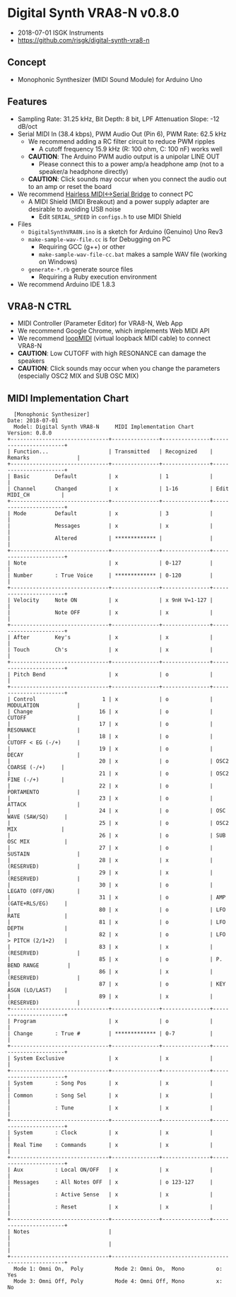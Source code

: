 # Digital Synth VRA8-N v0.8.0

- 2018-07-01 ISGK Instruments
- <https://github.com/risgk/digital-synth-vra8-n>


## Concept

- Monophonic Synthesizer (MIDI Sound Module) for Arduino Uno


## Features

- Sampling Rate: 31.25 kHz, Bit Depth: 8 bit, LPF Attenuation Slope: -12 dB/oct
- Serial MIDI In (38.4 kbps), PWM Audio Out (Pin 6), PWM Rate: 62.5 kHz
    - We recommend adding a RC filter circuit to reduce PWM ripples
        - A cutoff frequency 15.9 kHz (R: 100 ohm, C: 100 nF) works well
    - **CAUTION**: The Arduino PWM audio output is a unipolar LINE OUT
        - Please connect this to a power amp/a headphone amp (not to a speaker/a headphone directly)
    - **CAUTION**: Click sounds may occur when you connect the audio out to an amp or reset the board
- We recommend [Hairless MIDI<->Serial Bridge](http://projectgus.github.io/hairless-midiserial/) to connect PC
    - A MIDI Shield (MIDI Breakout) and a power supply adapter are desirable to avoiding USB noise
        - Edit `SERIAL_SPEED` in `configs.h` to use MIDI Shield
- Files
    - `DigitalSynthVRA8N.ino` is a sketch for Arduino (Genuino) Uno Rev3
    - `make-sample-wav-file.cc` is for Debugging on PC
        - Requiring GCC (g++) or other
        - `make-sample-wav-file-cc.bat` makes a sample WAV file (working on Windows)
    - `generate-*.rb` generate source files
        - Requiring a Ruby execution environment
- We recommend Arduino IDE 1.8.3


## VRA8-N CTRL

- MIDI Controller (Parameter Editor) for VRA8-N, Web App
- We recommend Google Chrome, which implements Web MIDI API
- We recommend [loopMIDI](http://www.tobias-erichsen.de/software/loopmidi.html) (virtual loopback MIDI cable) to connect VRA8-N
- **CAUTION**: Low CUTOFF with high RESONANCE can damage the speakers
- **CAUTION**: Click sounds may occur when you change the parameters (especially OSC2 MIX and SUB OSC MIX)


## MIDI Implementation Chart

      [Monophonic Synthesizer]                                        Date: 2018-07-01       
      Model: Digital Synth VRA8-N     MIDI Implementation Chart       Version: 0.8.0         
    +-------------------------------+---------------+---------------+-----------------------+
    | Function...                   | Transmitted   | Recognized    | Remarks               |
    +-------------------------------+---------------+---------------+-----------------------+
    | Basic        Default          | x             | 1             |                       |
    | Channel      Changed          | x             | 1-16          | Edit MIDI_CH          |
    +-------------------------------+---------------+---------------+-----------------------+
    | Mode         Default          | x             | 3             |                       |
    |              Messages         | x             | x             |                       |
    |              Altered          | ************* |               |                       |
    +-------------------------------+---------------+---------------+-----------------------+
    | Note                          | x             | 0-127         |                       |
    | Number       : True Voice     | ************* | 0-120         |                       |
    +-------------------------------+---------------+---------------+-----------------------+
    | Velocity     Note ON          | x             | x 9nH V=1-127 |                       |
    |              Note OFF         | x             | x             |                       |
    +-------------------------------+---------------+---------------+-----------------------+
    | After        Key's            | x             | x             |                       |
    | Touch        Ch's             | x             | x             |                       |
    +-------------------------------+---------------+---------------+-----------------------+
    | Pitch Bend                    | x             | o             |                       |
    +-------------------------------+---------------+---------------+-----------------------+
    | Control                     1 | x             | o             | MODULATION            |
    | Change                     16 | x             | o             | CUTOFF                |
    |                            17 | x             | o             | RESONANCE             |
    |                            18 | x             | o             | CUTOFF < EG (-/+)     |
    |                            19 | x             | o             | DECAY                 |
    |                            20 | x             | o             | OSC2 COARSE (-/+)     |
    |                            21 | x             | o             | OSC2 FINE (-/+)       |
    |                            22 | x             | o             | PORTAMENTO            |
    |                            23 | x             | o             | ATTACK                |
    |                            24 | x             | o             | OSC WAVE (SAW/SQ)     |
    |                            25 | x             | o             | OSC2 MIX              |
    |                            26 | x             | o             | SUB OSC MIX           |
    |                            27 | x             | o             | SUSTAIN               |
    |                            28 | x             | x             | (RESERVED)            |
    |                            29 | x             | x             | (RESERVED)            |
    |                            30 | x             | o             | LEGATO (OFF/ON)       |
    |                            31 | x             | o             | AMP (GATE+RLS/EG)     |
    |                            80 | x             | o             | LFO RATE              |
    |                            81 | x             | o             | LFO DEPTH             |
    |                            82 | x             | o             | LFO > PITCH (2/1+2)   |
    |                            83 | x             | x             | (RESERVED)            |
    |                            85 | x             | o             | P. BEND RANGE         |
    |                            86 | x             | x             | (RESERVED)            |
    |                            87 | x             | o             | KEY ASGN (LO/LAST)    |
    |                            89 | x             | x             | (RESERVED)            |
    +-------------------------------+---------------+---------------+-----------------------+
    | Program                       | x             | o             |                       |
    | Change       : True #         | ************* | 0-7           |                       |
    +-------------------------------+---------------+---------------+-----------------------+
    | System Exclusive              | x             | x             |                       |
    +-------------------------------+---------------+---------------+-----------------------+
    | System       : Song Pos       | x             | x             |                       |
    | Common       : Song Sel       | x             | x             |                       |
    |              : Tune           | x             | x             |                       |
    +-------------------------------+---------------+---------------+-----------------------+
    | System       : Clock          | x             | x             |                       |
    | Real Time    : Commands       | x             | x             |                       |
    +-------------------------------+---------------+---------------+-----------------------+
    | Aux          : Local ON/OFF   | x             | x             |                       |
    | Messages     : All Notes OFF  | x             | o 123-127     |                       |
    |              : Active Sense   | x             | x             |                       |
    |              : Reset          | x             | x             |                       |
    +-------------------------------+---------------+---------------+-----------------------+
    | Notes                         |                                                       |
    |                               |                                                       |
    +-------------------------------+-------------------------------------------------------+
      Mode 1: Omni On,  Poly          Mode 2: Omni On,  Mono          o: Yes                 
      Mode 3: Omni Off, Poly          Mode 4: Omni Off, Mono          x: No                  
